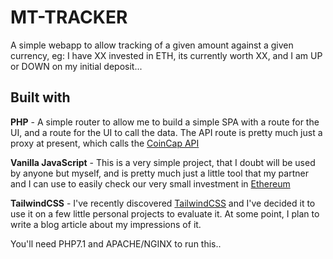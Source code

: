 # MT-TRACKER

A simple webapp to allow tracking of a given amount against a given currency, eg: I have XX invested in ETH, its currently worth XX, and I am UP or DOWN on my initial deposit...

## Built with

**PHP** - A simple router to allow me to build a simple SPA with a route for the UI, and a route for the UI to call the data. The API route is pretty much just a proxy at present, which calls the [CoinCap API](https://docs.coincap.io/)

**Vanilla JavaScript** - This is a very simple project, that I doubt will be used by anyone but myself, and is pretty much just a little tool that my partner and I can use to easily check our very small investment in [Ethereum](https://ethereum.org/)

**TailwindCSS** - I've recently discovered [TailwindCSS](https://tailwindcss.com/) and I've decided it to use it on a few little personal projects to evaluate it. At some point, I plan to write a blog article about my impressions of it.

You'll need PHP7.1 and APACHE/NGINX to run this..